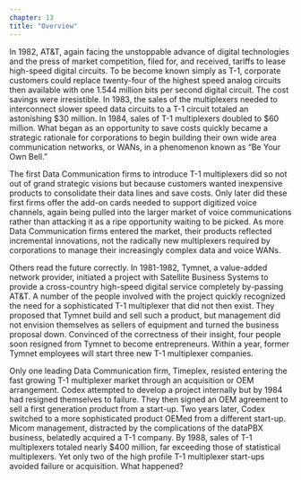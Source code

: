 ```yaml
---
chapter: 13
title: "Overview"
---
```


In 1982, AT&T, again facing the unstoppable advance of digital technologies and the press of market competition, filed for, and received, tariffs to lease high-speed digital circuits. To be become known simply as T-1, corporate customers could replace twenty-four of the highest speed analog circuits then available with one 1.544 million bits per second digital circuit. The cost savings were irresistible. In 1983, the sales of the multiplexers needed to interconnect slower speed data circuits to a T-1 circuit totaled an astonishing $30 million. In 1984, sales of T-1 multiplexers doubled to $60 million. What began as an opportunity to save costs quickly became a strategic rationale for corporations to begin building their own wide area communication networks, or WANs, in a phenomenon known as “Be Your Own Bell.”

The first Data Communication firms to introduce T-1 multiplexers did so not out of grand strategic visions but because customers wanted inexpensive products to consolidate their data lines and save costs. Only later did these first firms offer the add-on cards needed to support digitized voice channels, again being pulled into the larger market of voice communications rather than attacking it as a ripe opportunity waiting to be picked. As more Data Communication firms entered the market, their products reflected incremental innovations, not the radically new multiplexers required by corporations to manage their increasingly complex data and voice WANs.

Others read the future correctly. In 1981-1982, Tymnet, a value-added network provider, initiated a project with Satellite Business Systems to provide a cross-country high-speed digital service completely by-passing AT&T. A number of the people involved with the project quickly recognized the need for a sophisticated T-1 multiplexer that did not then exist. They proposed that Tymnet build and sell such a product, but management did not envision themselves as sellers of equipment and turned the business proposal down. Convinced of the correctness of their insight, four people soon resigned from Tymnet to become entrepreneurs. Within a year, former Tymnet employees will start three new T-1 multiplexer companies.

Only one leading Data Communication firm, Timeplex, resisted entering the fast growing T-1 multiplexer market through an acquisition or OEM arrangement. Codex attempted to develop a project internally but by 1984 had resigned themselves to failure. They then signed an OEM agreement to sell a first generation product from a start-up. Two years later, Codex switched to a more sophisticated product OEMed from a different start-up. Micom management, distracted by the complications of the dataPBX business, belatedly acquired a T-1 company. By 1988, sales of T-1 multiplexers totaled nearly $400 million, far exceeding those of statistical multiplexers. Yet only two of the high profile T-1 multiplexer start-ups avoided failure or acquisition. What happened?
